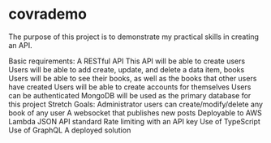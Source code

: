 # covrademo
The purpose of this project is to demonstrate my practical skills in creating an API.

Basic requirements:
  A RESTful API
  This API will be able to create users
  Users will be able to add create, update, and delete a data item, books
  Users will be able to see their books, as well as the books that other users have created
  Users will be able to create accounts for themselves
  Users can be authenticated
  MongoDB will be used as the primary database for this project
Stretch Goals:
  Administrator users can create/modify/delete any book of any user
  A websocket that publishes new posts
  Deployable to AWS Lambda
  JSON API standard
  Rate limiting with an API key
  Use of TypeScript
  Use of GraphQL
  A deployed solution
